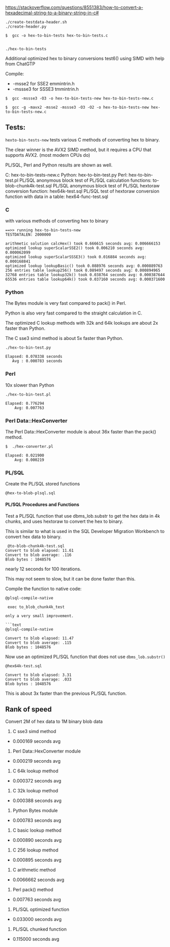 

https://stackoverflow.com/questions/8551383/how-to-convert-a-hexadecimal-string-to-a-binary-string-in-c#

```
./create-testdata-header.sh
./create-header.py

$  gcc -o hex-to-bin-tests hex-to-bin-tests.c


./hex-to-bin-tests

```

Additional optimized hex to binary conversions test6() using SIMD with help from ChatGTP

Compile:

* -msse2 for SSE2 emmintrin.h
* -mssse3 for SSSE3 tmmintrin.h

```text
$  gcc -mssse3 -O3 -o hex-to-bin-tests-new hex-to-bin-tests-new.c

$  gcc -g -mavx2 -msse2 -mssse3 -O3 -O2 -o hex-to-bin-tests-new hex-to-bin-tests-new.c
```

## Tests:

`hexto-bin-tests-new` tests various C methods of converting hex to binary.

The clear winner is the AVX2 SIMD method, but it requires a CPU that supports AVX2.
(most modern CPUs do)

PL/SQL, Perl and Python results are shown as well.

C: hex-to-bin-tests-new.c
Python: hex-to-bin-test.py
Perl: hex-to-bin-test.pl
PL/SQL anonymous block test of PL/SQL calculation functions: to-blob-chunk4k-test.sql
PL/SQL anonymous block test of PL/SQL hextoraw conversion function: hex64k-test.sql
PL/SQL test of hextoraw conversion function with data in a table: hex64-func-test.sql

### C

with various methods of converting hex to binary

```text
==>> running hex-to-bin-tests-new
TESTDATALEN: 2000000

arithmetic solution calcHex() took 0.666615 seconds avg: 0.006666153
optimized lookup superScalarSSE2() took 0.006210 seconds avg: 0.000062099
optimized lookup superScalarSSSE3() took 0.016884 seconds avg: 0.000168841
optimized lookup lookupBasic() took 0.088976 seconds avg: 0.000889763
256 entries table lookup256() took 0.089497 seconds avg: 0.000894965
32768 entries table lookup32k() took 0.038764 seconds avg: 0.000387644
65536 entries table lookup64k() took 0.037160 seconds avg: 0.000371600

```

### Python

The Bytes module is very fast compared to pack() in Perl.

Python is also very fast compared to the straight calculation in C.

The optimized C lookup methods with 32k and 64k lookups are about 2x faster than Python.

The C sse3 simd method is about 5x faster than Python.

```text
./hex-to-bin-test.py

Elapsed: 0.078338 seconds
   Avg : 0.000783 seconds
```

### Perl

10x slower than Python

```text
./hex-to-bin-test.pl

Elapsed: 0.776294
    Avg: 0.007763
```

### Perl Data::HexConverter 

The Perl Data::HexConverter module is about 36x faster than the pack() method.

```text
$  ./hex-converter.pl

Elapsed: 0.021900
    Avg: 0.000219
```

### PL/SQL

Create the PL/SQL stored functions

```text
@hex-to-blob-plsql.sql
```

#### PL/SQL Procedures and Functions

Test a PL/SQL function that use dbms_lob.substr to get the hex data in 4k chunks, and uses hextoraw to convert the hex to binary.

This is similar to what is used in the SQL Developer Migration Workbench to convert hex data to binary.

```text
 @to-blob-chunk4k-test.sql
Convert to blob elapsed: 11.61
Convert to blob average: .116
Blob bytes : 1048576
```
nearly 12 seconds for 100 iterations.

This may not seem to slow, but it can be done faster than this.

Compile the function to native code:

```text
@plsql-compile-native
```

```text
 exec to_blob_chunk4k_test

only a very small improvement.

```text
@plsql-compile-native

Convert to blob elapsed: 11.47
Convert to blob average: .115
Blob bytes : 1048576

```

Now use an optimized PL/SQL function that does not use `dbms_lob.substr()`

```text
@hex64k-test.sql

Convert to blob elapsed: 3.31
Convert to blob average: .033
Blob bytes : 1048576
```
This is about 3x faster than the previous PL/SQL function.

## Rank of speed

Convert 2M of hex data to 1M binary blob data

1. C sse3 simd method
  - 0.000169 seconds avg
1. Perl Data::HexConverter module
  - 0.000219 seconds avg
1. C 64k lookup method
  - 0.000372 seconds avg
1. C 32k lookup method
  - 0.000388 seconds avg
1. Python Bytes module
  - 0.000783 seconds avg
1. C basic lookup method
  - 0.000890 seconds avg
1. C 256 lookup method
  - 0.000895 seconds avg
1. C arithmetic method
  - 0.0066662 seconds avg
1. Perl pack() method
  - 0.007763 seconds avg
1. PL/SQL optimized function
  - 0.033000 seconds avg
1. PL/SQL chunked function
  - 0.115000 seconds avg



